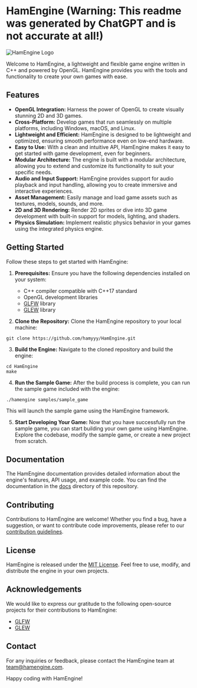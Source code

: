 # HamEngine (Warning: This readme was generated by ChatGPT and is not accurate at all!)

![HamEngine Logo](hamengine_logo.png)

Welcome to HamEngine, a lightweight and flexible game engine written in C++ and powered by OpenGL. HamEngine provides you with the tools and functionality to create your own games with ease.

## Features

- **OpenGL Integration:** Harness the power of OpenGL to create visually stunning 2D and 3D games.
- **Cross-Platform:** Develop games that run seamlessly on multiple platforms, including Windows, macOS, and Linux.
- **Lightweight and Efficient:** HamEngine is designed to be lightweight and optimized, ensuring smooth performance even on low-end hardware.
- **Easy to Use:** With a clean and intuitive API, HamEngine makes it easy to get started with game development, even for beginners.
- **Modular Architecture:** The engine is built with a modular architecture, allowing you to extend and customize its functionality to suit your specific needs.
- **Audio and Input Support:** HamEngine provides support for audio playback and input handling, allowing you to create immersive and interactive experiences.
- **Asset Management:** Easily manage and load game assets such as textures, models, sounds, and more.
- **2D and 3D Rendering:** Render 2D sprites or dive into 3D game development with built-in support for models, lighting, and shaders.
- **Physics Simulation:** Implement realistic physics behavior in your games using the integrated physics engine.

## Getting Started

Follow these steps to get started with HamEngine:

1. **Prerequisites:** Ensure you have the following dependencies installed on your system:
   - C++ compiler compatible with C++17 standard
   - OpenGL development libraries
   - [GLFW](https://www.glfw.org) library
   - [GLEW](http://glew.sourceforge.net) library

2. **Clone the Repository:** Clone the HamEngine repository to your local machine:

```
git clone https://github.com/hamyyy/HamEngine.git
```


3. **Build the Engine:** Navigate to the cloned repository and build the engine:

```
cd HamEngine
make
```


4. **Run the Sample Game:** After the build process is complete, you can run the sample game included with the engine:

```
./hamengine samples/sample_game
```


This will launch the sample game using the HamEngine framework.

5. **Start Developing Your Game:** Now that you have successfully run the sample game, you can start building your own game using HamEngine. Explore the codebase, modify the sample game, or create a new project from scratch.

## Documentation

The HamEngine documentation provides detailed information about the engine's features, API usage, and example code. You can find the documentation in the [docs](docs) directory of this repository.

## Contributing

Contributions to HamEngine are welcome! Whether you find a bug, have a suggestion, or want to contribute code improvements, please refer to our [contribution guidelines](CONTRIBUTING.md).

## License

HamEngine is released under the [MIT License](LICENSE). Feel free to use, modify, and distribute the engine in your own projects.

## Acknowledgements

We would like to express our gratitude to the following open-source projects for their contributions to HamEngine:

- [GLFW](https://www.glfw.org)
- [GLEW](http://glew.sourceforge.net)

## Contact

For any inquiries or feedback, please contact the HamEngine team at [team@hamengine.com](mailto:team@hamengine.com).

Happy coding with HamEngine!

